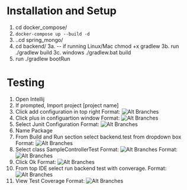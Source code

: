 # Installation and Setup

1. cd docker_compose/
2. `docker-compose up --build -d`
3. ..cd spring_mongo/
4. cd backend/
   3a. -- if running Linux/Mac chmod +x gradlew
   3b. run ./gradlew build
   3c. windows ./gradlew.bat build
5. run ./gradlew bootRun

# Testing

1. Open Intellij
2. If prompted, Import project [project name]
3. Click add configuration in top right
   Format: ![Alt Branches](https://imgur.com/ytA784e)
4. Click plus in configuartion window
   Format: ![Alt Branches](https://imgur.com/qzE06xU)
5. Select Junit Configuration
   Format: ![Alt Branches](https://imgur.com/Y6V5eER)
6. Name Package
7. From Build and Run section select backend.test from dropdown box
   Format: ![Alt Branches](https://imgur.com/aTjMbFC)
8. Select class SampleControllerTest
   Format: ![Alt Branches](https://imgur.com/3PnXti5)
   Format: ![Alt Branches](https://imgur.com/VQDoKU6)
9. Click Ok
   Format: ![Alt Branches](https://imgur.com/ByC06e3)
10. From top IDE select run backend test with converage.
    Format: ![Alt Branches](https://imgur.com/MisoHm8)
11. View Test Coverage
    Format: ![Alt Branches](https://imgur.com/W049AU6)

